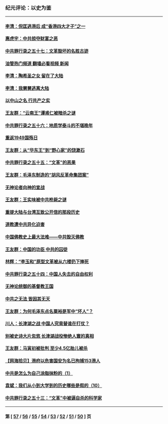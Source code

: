 ### 纪元评论：以史为鉴
---
#### [李清：倪匡逃港后 成“香港四大才子”之一](../../pages/nsc1028/n13377522.md?11210330) 
#### [惠虎宇：中共掠夺财富之恶](../../pages/nsc1028/n13374142.md?11210330) 
#### [中共罪行录之五十七：文革毁坏的名胜古迹](../../pages/nsc1028/n13373282.md?11210330) 
#### [油管热门频道 翻墙必看视频 新闻](ok?11210330)
#### [李清：陶希圣之女 留在了大陆](../../pages/nsc1028/n13367727.md?11210330) 
#### [李清：我舅舅逃离大陆](../../pages/nsc1028/n13343329.md?11210330) 
#### [以中山之名 行共产之实](../../pages/nsc1028/n13346437.md?11210330) 
#### [王友群：“云南王”谭甫仁被暗杀之谜](../../pages/nsc1028/n13357123.md?11210330) 
#### [中共罪行录之五十六：地质学泰斗的不堪晚年](../../pages/nsc1028/n13355675.md?11210330) 
#### [重返1949国殇日](../../pages/nsc1028/n13346372.md?11210330) 
#### [王友群：从“华东王”到“野心家”的饶漱石](../../pages/nsc1028/n13346037.md?11210330) 
#### [中共罪行录之五十五：“文革”的恶果](../../pages/nsc1028/n13324062.md?11210330) 
#### [王友群：毛泽东制造的“胡风反革命集团案”](../../pages/nsc1028/n13324909.md?11210330) 
#### [无神论者向神的宣战](../../pages/nsc1028/n13281535.md?11210330) 
#### [王友群：王实味被中共枪毙之谜](../../pages/nsc1028/n13307502.md?11210330) 
#### [重提大陆与台湾互致公开信的那段历史](../../pages/nsc1028/n13305095.md?11210330) 
#### [道教遭中共异化迫害](../../pages/nsc1028/n13281463.md?11210330) 
#### [中国佛教史上最大法难——中共毁灭佛教](../../pages/nsc1028/n13281397.md?11210330) 
#### [王友群：中国的功臣 中共的囚徒](../../pages/nsc1028/n13291790.md?11210330) 
#### [林辉：“李玉和”原型文革被从六楼扔下摔死](../../pages/nsc1028/n13291564.md?11210330) 
#### [中共罪行录之五十四：中国人失去的自由权利](../../pages/nsc1028/n13290123.md?11210330) 
#### [无神论统御的基督教王国](../../pages/nsc1028/n13281280.md?11210330) 
#### [中共之无法 皆因其无天](../../pages/nsc1028/n13281088.md?11210330) 
#### [王友群：为何毛泽东点名粟裕是军中“坏人”？](../../pages/nsc1028/n13279118.md?11210330) 
#### [川人：长津湖之战 中国人究竟替谁在打仗？](../../pages/nsc1028/n13279096.md?11210330) 
#### [别被史诗大片忽悠 长津湖战役惨绝人寰的真相](../../pages/nsc1028/n13279023.md?11210330) 
#### [王友群：马寅初被批判 至少4.5亿胎儿被杀](../../pages/nsc1028/n13260313.md?11210330) 
#### [【网海拾贝】港府以危害国安为名已拘捕153港人](../../pages/nsc1028/n13257369.md?11210330) 
#### [中共是怎么为自己涂脂抹粉的（1）](../../pages/nsc1028/n13257311.md?11210330) 
#### [袁斌：我们从小到大学到的历史哪些是假的（10）](../../pages/nsc1028/n13252177.md?11210330) 
#### [中共罪行录之五十三：“文革”中被逼自杀的科学家](../../pages/nsc1028/n13249512.md?11210330) 

---
#### 第 [ [57](./57.md?11210330) / [56](./56.md?11210330) / [55](./55.md?11210330) / [54](./54.md?11210330) / [53](./53.md?11210330) / [52](./52.md?11210330) / [51](./51.md?11210330) / [50](./50.md?11210330) ] 页
